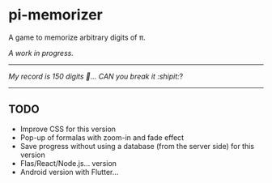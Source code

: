 # pi-memorizer
A game to memorize arbitrary digits of π.

_A work in progress._

--- 

_My record is 150 digits 🤨... CAN you break it :shipit:_?

---

## TODO
- Improve CSS for this version
- Pop-up of formalas with zoom-in and fade effect
- Save progress without using a database (from the server side) for this version
- Flas/React/Node.js... version
- Android version with Flutter...
